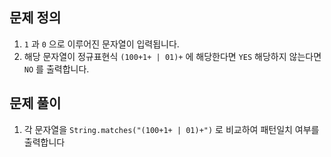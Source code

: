 ## 문제 정의

1. `1` 과 `0` 으로 이루어진 문자열이 입력됩니다.
2. 해당 문자열이 정규표현식 `(100+1+ | 01)+` 에 해당한다면 `YES` 해당하지 않는다면 `NO` 를 출력합니다.

## 문제 풀이

1. 각 문자열을 `String.matches("(100+1+ | 01)+")` 로 비교하여 패턴일치 여부를 출력합니다